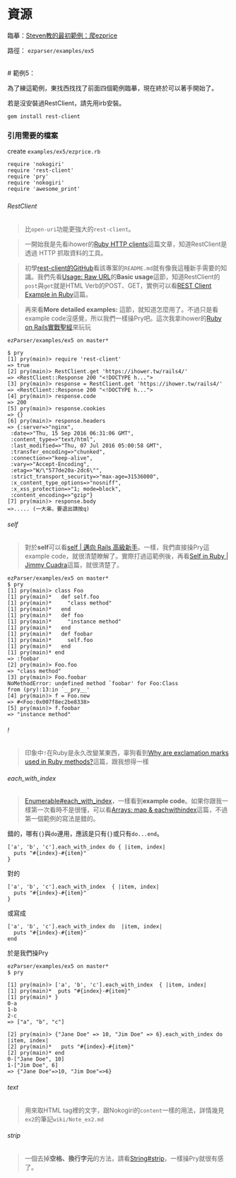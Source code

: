 # 資源

臨摹：[Steven教的最初範例：爬ezprice](https://hackpad.com/Railsfun-0907-fzkwOww6RXq#:h=ezprice)

路徑： `ezparser/examples/ex5`

<br>
# 範例5：

為了練這範例，東找西找找了前面四個範例臨摹，現在終於可以著手開始了。

若是沒安裝過RestClient，請先用irb安裝。
```
gem install rest-client
```



### 引用需要的檔案

create `examples/ex5/ezprice.rb`

```
require 'nokogiri'
require 'rest-client'
require 'pry'
require 'nokogiri'
require 'awesome_print'
```

###



###### RestClient
>比`open-uri`功能更強大的`rest-client`。

>一開始我是先看ihower的[Ruby HTTP clients](https://ihower.tw/blog/archives/2941)這篇文章，知道RestClient是透過 HTTP 抓取資料的工具。

>初學[rest-client的GitHub](https://github.com/rest-client/rest-client)看該專案的`README.md`就有像我這種新手需要的知識。我們先看[Usage: Raw URL](https://github.com/rest-client/rest-client#usage-raw-url)的**Basic usage**這節，知道RestClient的`post`與`get`就是HTML Verb的POST、GET，實例可以看[REST Client Example in Ruby](https://webdevsurya.wordpress.com/2014/03/18/rest-client-example-in-ruby/)這篇。

>再來看**More detailed examples:** 這節，就知道怎麼用了。不過只是看example code沒感覺，所以我們一樣操Pry吧。這次我拿ihower的[Ruby on Rails實戰聖經](https://ihower.tw/rails4/)來玩玩

```
ezParser/examples/ex5 on master*

$ pry
[1] pry(main)> require 'rest-client'
=> true
[2] pry(main)> RestClient.get 'https://ihower.tw/rails4/'
=> <RestClient::Response 200 "<!DOCTYPE h...">
[3] pry(main)> response = RestClient.get 'https://ihower.tw/rails4/'
=> <RestClient::Response 200 "<!DOCTYPE h...">
[4] pry(main)> response.code
=> 200
[5] pry(main)> response.cookies
=> {}
[6] pry(main)> response.headers
=> {:server=>"nginx",
 :date=>"Thu, 15 Sep 2016 06:31:06 GMT",
 :content_type=>"text/html",
 :last_modified=>"Thu, 07 Jul 2016 05:00:58 GMT",
 :transfer_encoding=>"chunked",
 :connection=>"keep-alive",
 :vary=>"Accept-Encoding",
 :etag=>"W/\"577de20a-2dc6\"",
 :strict_transport_security=>"max-age=31536000",
 :x_content_type_options=>"nosniff",
 :x_xss_protection=>"1; mode=block",
 :content_encoding=>"gzip"}
[7] pry(main)> response.body
=>..... (一大串，要退出請按q)
```



###### self
>對於**self**可以看[self | 邁向 Rails 高級新手](https://airsonwayne.gitbooks.io/rocodev-practice-series/content/chapter3-ruby/self.html)。一樣，我們直接操Pry這example code，就很清楚瞭解了。實際打過這範例後，再看[Self in Ruby | Jimmy Cuadra]()這篇，就很清楚了。

```
ezParser/examples/ex5 on master*
$ pry
[1] pry(main)> class Foo
[1] pry(main)*   def self.foo
[1] pry(main)*     "class method"
[1] pry(main)*   end
[1] pry(main)*   def foo
[1] pry(main)*     "instance method"
[1] pry(main)*   end
[1] pry(main)*   def foobar
[1] pry(main)*     self.foo
[1] pry(main)*   end
[1] pry(main)* end
=> :foobar
[2] pry(main)> Foo.foo
=> "class method"
[3] pry(main)> Foo.foobar
NoMethodError: undefined method `foobar' for Foo:Class
from (pry):13:in `__pry__'
[4] pry(main)> f = Foo.new
=> #<Foo:0x007f8ec2be8338>
[5] pry(main)> f.foobar
=> "instance method"
```

###### !
>印象中`!`在Ruby是永久改變某東西，辜狗看到[Why are exclamation marks used in Ruby methods?](http://stackoverflow.com/questions/612189/why-are-exclamation-marks-used-in-ruby-methods)這篇，跟我想得一樣


###### each_with_index
>[Enumerable#each_with_index](http://ruby-doc.org/core-2.3.1/Enumerable.html#method-i-each_with_index)，一樣看到**example code**。如果你跟我一樣第一次看時不是很懂，可以看[Arrays: map & eachwithindex](https://blog.hothero.org/2015/05/29/ruby-on-rails-cool-stuff-tip/)這篇，不過第一個範例的寫法是錯的。

錯的，哪有`{}`與`do`連用，應該是只有`{}`或只有`do...end`。

```
['a', 'b', 'c'].each_with_index do { |item, index|
  puts "#{index}-#{item}"
}
```

對的

```
['a', 'b', 'c'].each_with_index  { |item, index|
  puts "#{index}-#{item}"
}
```

或寫成

```
['a', 'b', 'c'].each_with_index do  |item, index|
  puts "#{index}-#{item}"
end
```

於是我們操Pry
```
ezParser/examples/ex5 on master*
$ pry

[1] pry(main)> ['a', 'b', 'c'].each_with_index  { |item, index|
[1] pry(main)*  puts "#{index}-#{item}"
[1] pry(main)* }
0-a
1-b
2-c
=> ["a", "b", "c"]

[2] pry(main)> {"Jane Doe" => 10, "Jim Doe" => 6}.each_with_index do |item, index|
[2] pry(main)*   puts "#{index}-#{item}"
[2] pry(main)* end
0-["Jane Doe", 10]
1-["Jim Doe", 6]
=> {"Jane Doe"=>10, "Jim Doe"=>6}
```

###### text
>用來取HTML tag裡的文字，跟Nokogiri的`content`一樣的用法，詳情幾見`ex2`的筆記`wiki/Note_ex2.md`

###### strip
>一個去掉**空格、換行字元**的方法，請看[String#strip](https://ruby-doc.org/core-2.2.0/String.html#method-i-strip)，一樣操Pry就很有感了。
